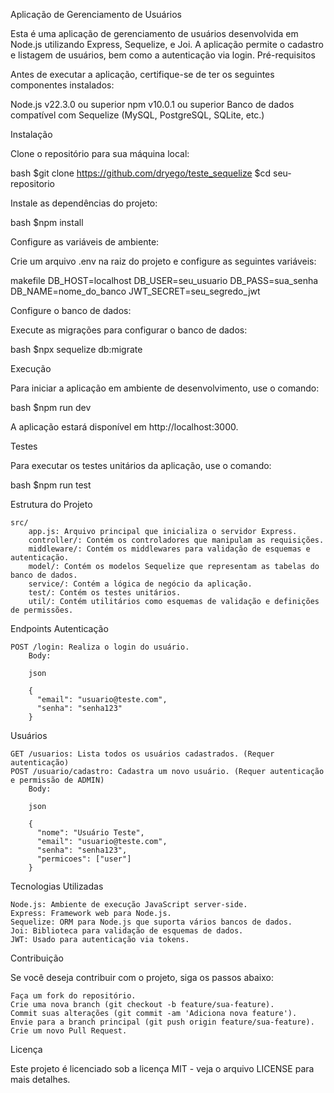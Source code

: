 Aplicação de Gerenciamento de Usuários

Esta é uma aplicação de gerenciamento de usuários desenvolvida em Node.js utilizando Express, Sequelize, e Joi. A aplicação permite o cadastro e listagem de usuários, bem como a autenticação via login.
Pré-requisitos

Antes de executar a aplicação, certifique-se de ter os seguintes componentes instalados:

   Node.js v22.3.0 ou superior
   npm v10.0.1 ou superior
   Banco de dados compatível com Sequelize (MySQL, PostgreSQL, SQLite, etc.)

Instalação

   Clone o repositório para sua máquina local:

bash
  $git clone https://github.com/dryego/teste_sequelize
  $cd seu-repositorio

Instale as dependências do projeto:

bash
  $npm install

Configure as variáveis de ambiente:

Crie um arquivo .env na raiz do projeto e configure as seguintes variáveis:

makefile
  DB_HOST=localhost
  DB_USER=seu_usuario
  DB_PASS=sua_senha
  DB_NAME=nome_do_banco
  JWT_SECRET=seu_segredo_jwt

Configure o banco de dados:

Execute as migrações para configurar o banco de dados:

bash
  $npx sequelize db:migrate

Execução

Para iniciar a aplicação em ambiente de desenvolvimento, use o comando:

bash
  $npm run dev

A aplicação estará disponível em http://localhost:3000.

Testes

Para executar os testes unitários da aplicação, use o comando:

bash
  $npm run test

Estrutura do Projeto

    src/
        app.js: Arquivo principal que inicializa o servidor Express.
        controller/: Contém os controladores que manipulam as requisições.
        middleware/: Contém os middlewares para validação de esquemas e autenticação.
        model/: Contém os modelos Sequelize que representam as tabelas do banco de dados.
        service/: Contém a lógica de negócio da aplicação.
        test/: Contém os testes unitários.
        util/: Contém utilitários como esquemas de validação e definições de permissões.

Endpoints
Autenticação

    POST /login: Realiza o login do usuário.
        Body:

        json

        {
          "email": "usuario@teste.com",
          "senha": "senha123"
        }

Usuários

    GET /usuarios: Lista todos os usuários cadastrados. (Requer autenticação)
    POST /usuario/cadastro: Cadastra um novo usuário. (Requer autenticação e permissão de ADMIN)
        Body:

        json

        {
          "nome": "Usuário Teste",
          "email": "usuario@teste.com",
          "senha": "senha123",
          "permicoes": ["user"]
        }

Tecnologias Utilizadas

    Node.js: Ambiente de execução JavaScript server-side.
    Express: Framework web para Node.js.
    Sequelize: ORM para Node.js que suporta vários bancos de dados.
    Joi: Biblioteca para validação de esquemas de dados.
    JWT: Usado para autenticação via tokens.

Contribuição

Se você deseja contribuir com o projeto, siga os passos abaixo:

    Faça um fork do repositório.
    Crie uma nova branch (git checkout -b feature/sua-feature).
    Commit suas alterações (git commit -am 'Adiciona nova feature').
    Envie para a branch principal (git push origin feature/sua-feature).
    Crie um novo Pull Request.

Licença

Este projeto é licenciado sob a licença MIT - veja o arquivo LICENSE para mais detalhes.
